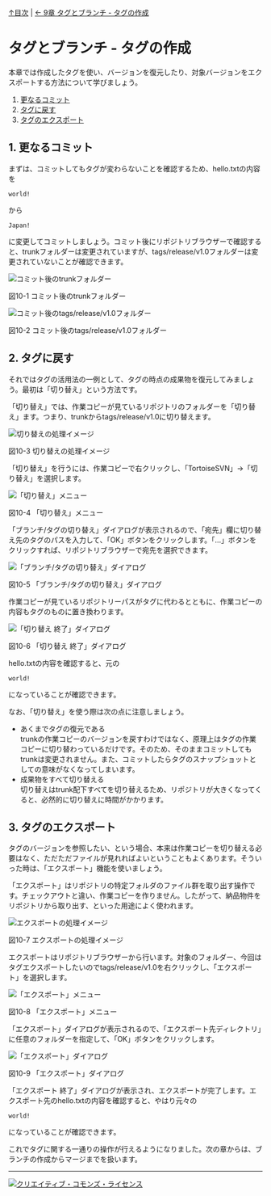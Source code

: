 [↑目次](README.md "目次") | [← 9章 タグとブランチ - タグの作成](9.tag-and-branch-2.md "タグとブランチ - タグの作成")

# タグとブランチ - タグの作成

本章では作成したタグを使い、バージョンを復元したり、対象バージョンをエクスポートする方法について学びましょう。

1. [更なるコミット](#commit-more)
1. [タグに戻す](#reset-to-tag)
1. [タグのエクスポート](#export-from-tag)

## <a name="checkout"></a>1. 更なるコミット

まずは、コミットしてもタグが変わらないことを確認するため、hello.txtの内容を

    world!

から

    Japan!

に変更してコミットしましょう。コミット後にリポジトリブラウザーで確認すると、trunkフォルダーは変更されていますが、tags/release/v1.0フォルダーは変更されていないことが確認できます。

![コミット後のtrunkフォルダー](images/chapter-10-1.jpg)

図10-1 コミット後のtrunkフォルダー

![コミット後のtags/release/v1.0フォルダー](images/chapter-10-2.jpg)

図10-2 コミット後のtags/release/v1.0フォルダー

## <a name="checkout"></a>2. タグに戻す

それではタグの活用法の一例として、タグの時点の成果物を復元してみましょう。最初は「切り替え」という方法です。

「切り替え」では、作業コピーが見ているリポジトリのフォルダーを「切り替え」ます。つまり、trunkからtags/release/v1.0に切り替えます。

![切り替えの処理イメージ](images/chapter-10-3.jpg)

図10-3 切り替えの処理イメージ

「切り替え」を行うには、作業コピーで右クリックし、「TortoiseSVN」→「切り替え」を選択します。

![「切り替え」メニュー](images/chapter-10-4.jpg)

図10-4 「切り替え」メニュー

「ブランチ/タグの切り替え」ダイアログが表示されるので、「宛先」欄に切り替え先のタグのパスを入力して、「OK」ボタンをクリックします。「...」ボタンをクリックすれば、リポジトリブラウザーで宛先を選択できます。

![「ブランチ/タグの切り替え」ダイアログ](images/chapter-10-5.jpg)

図10-5 「ブランチ/タグの切り替え」ダイアログ

作業コピーが見ているリポジトリーパスがタグに代わるとともに、作業コピーの内容もタグのものに置き換わります。

![「切り替え 終了」ダイアログ](images/chapter-10-6.jpg)

図10-6 「切り替え 終了」ダイアログ

hello.txtの内容を確認すると、元の

    world!

になっていることが確認できます。

なお、「切り替え」を使う際は次の点に注意しましょう。

- あくまでタグの復元である  
trunkの作業コピーのバージョンを戻すわけではなく、原理上はタグの作業コピーに切り替わっているだけです。そのため、そのままコミットしてもtrunkは変更されません。また、コミットしたらタグのスナップショットとしての意味がなくなってしまいます。
- 成果物をすべて切り替える  
切り替えはtrunk配下すべてを切り替えるため、リポジトリが大きくなってくると、必然的に切り替えに時間がかかります。

## <a name="export-tag"></a>3. タグのエクスポート

タグのバージョンを参照したい、という場合、本来は作業コピーを切り替える必要はなく、ただただファイルが見れればよいということもよくあります。そういった時は、「エクスポート」機能を使いましょう。

「エクスポート」はリポジトリの特定フォルダのファイル群を取り出す操作です。チェックアウトと違い、作業コピーを作りません。したがって、納品物件をリポジトリから取り出す、といった用途によく使われます。

![エクスポートの処理イメージ](images/chapter-10-7.jpg)

図10-7 エクスポートの処理イメージ

エクスポートはリポジトリブラウザーから行います。対象のフォルダー、今回はタグエクスポートしたいのでtags/release/v1.0を右クリックし、「エクスポート」を選択します。

![「エクスポート」メニュー](images/chapter-10-8.jpg)

図10-8 「エクスポート」メニュー

「エクスポート」ダイアログが表示されるので、「エクスポート先ディレクトリ」に任意のフォルダーを指定して、「OK」ボタンをクリックします。

![「エクスポート」ダイアログ](images/chapter-10-9.jpg)

図10-9 「エクスポート」ダイアログ

「エクスポート 終了」ダイアログが表示され、エクスポートが完了します。エクスポート先のhello.txtの内容を確認すると、やはり元々の

    world!

になっていることが確認できます。


これでタグに関する一通りの操作が行えるようになりました。次の章からは、ブランチの作成からマージまでを扱います。

----------

<a rel="license" href="http://creativecommons.org/licenses/by-sa/3.0/deed.ja"><img alt="クリエイティブ・コモンズ・ライセンス" style="border-width:0" src="http://i.creativecommons.org/l/by-sa/3.0/88x31.png" /></a>

